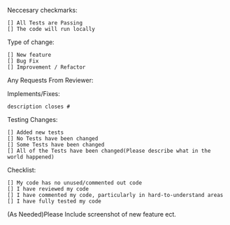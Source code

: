 Neccesary checkmarks:

    [] All Tests are Passing
    [] The code will run locally

Type of change:
    
    [] New feature
    [] Bug Fix
    [] Improvement / Refactor

Any Requests From Reviewer: 

Implements/Fixes:

    description closes #

Testing Changes:

    [] Added new tests
    [] No Tests have been changed
    [] Some Tests have been changed
    [] All of the Tests have been changed(Please describe what in the world happened)

Checklist:

    [] My code has no unused/commented out code
    [] I have reviewed my code
    [] I have commented my code, particularly in hard-to-understand areas
    [] I have fully tested my code

(As Needed)Please Include screenshot of new feature ect.
